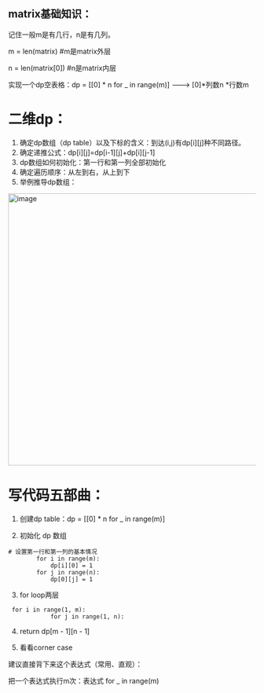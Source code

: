 ## matrix基础知识：

记住一般m是有几行，n是有几列。

m = len(matrix) #m是matrix外层

n = len(matrix[0]) #n是matrix内层

实现一个dp空表格：dp = [[0] * n for _ in range(m)] ---> [0]*列数n *行数m


# 二维dp：

1. 确定dp数组（dp table）以及下标的含义：到达(i,j)有dp[i][j]种不同路径。
2. 确定递推公式：dp[i][j]=dp[i-1][j]+dp[i][j-1]
3. dp数组如何初始化：第一行和第一列全部初始化
4. 确定遍历顺序：从左到右，从上到下
5. 举例推导dp数组：

<img width="554" alt="image" src="https://github.com/fifi1120/fifi1120.github.io/assets/98888516/51717b7f-1e08-4bac-a2f1-dd0c9e1f60de">


# 写代码五部曲：

1. 创建dp table：dp = [[0] * n for _ in range(m)]

2. 初始化 dp 数组
```
# 设置第一行和第一列的基本情况
        for i in range(m):
            dp[i][0] = 1
        for j in range(n):
            dp[0][j] = 1
```

3. for loop两层
```
 for i in range(1, m):
            for j in range(1, n):
```

4. return dp[m - 1][n - 1]

5. 看看corner case




建议直接背下来这个表达式（常用、直观）：

把一个表达式执行m次：表达式 for _ in range(m)
